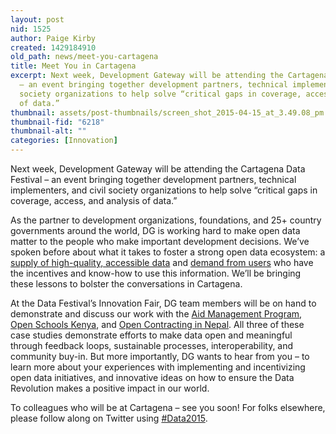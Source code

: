 ```yaml
---
layout: post
nid: 1525
author: Paige Kirby
created: 1429184910
old_path: news/meet-you-cartagena
title: Meet You in Cartagena
excerpt: Next week, Development Gateway will be attending the Cartagena Data Festival
  – an event bringing together development partners, technical implementers, and civil
  society organizations to help solve “critical gaps in coverage, access, and analysis
  of data.”
thumbnail: assets/post-thumbnails/screen_shot_2015-04-15_at_3.49.08_pm.png
thumbnail-fid: "6218"
thumbnail-alt: ""
categories: [Innovation]
---
```


Next week, Development Gateway will be attending the Cartagena Data Festival – an event bringing together development partners, technical implementers, and civil society organizations to help solve “critical gaps in coverage, access, and analysis of data.”

As the partner to development organizations, foundations, and 25+ country governments around the world, DG is working hard to make open data matter to the people who make important development decisions. We’ve spoken before about what it takes to foster a strong open data ecosystem: a [supply of high-quality, accessible data](/news/governments-open-data-users-future-iati) and [demand from users](/news/demand-side-data-revolution-lessons-government-nepal) who have the incentives and know-how to use this information. We’ll be bringing these lessons to bolster the conversations in Cartagena.

At the Data Festival’s Innovation Fair, DG team members will be on hand to demonstrate and discuss our work with the [Aid Management Program](/programs/aid-management-program), [Open Schools Kenya](http://openschoolskenya.org/), and [Open Contracting in Nepal](http://opencontracting.opennepal.net/). All three of these case studies demonstrate efforts to make data open and meaningful through feedback loops, sustainable processes, interoperability, and community buy-in. But more importantly, DG wants to hear from you – to learn more about your experiences with implementing and incentivizing open data initiatives, and innovative ideas on how to ensure the Data Revolution makes a positive impact in our world.

To colleagues who will be at Cartagena – see you soon! For folks elsewhere, please follow along on Twitter using [\#Data2015](https://twitter.com/search?q=%23data2015&src=tyah).
